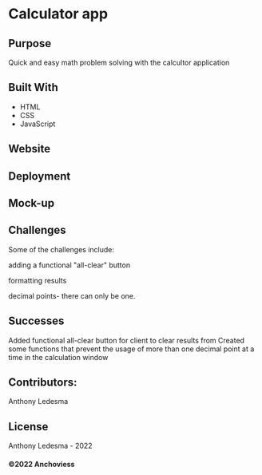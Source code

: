 # Calculator app

## Purpose
Quick and easy math problem solving with the calcultor application
## Built With

- HTML
- CSS
- JavaScript

## Website



## Deployment



## Mock-up



## Challenges
Some of the challenges include:

adding a functional "all-clear" button 

formatting results

decimal points- there can only be one.

## Successes
Added functional all-clear button for client to clear results from
Created some functions that prevent the usage of more than one decimal point at a time in the calculation window

## Contributors:

Anthony Ledesma

## License

Anthony Ledesma - 2022

#### ©️2022 Anchoviess
